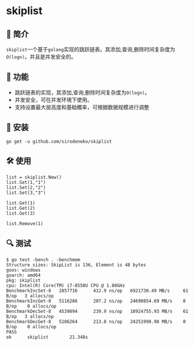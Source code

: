 # skiplist

## 📖 简介

`skiplist`一个基于`golang`实现的跳跃链表。其添加,查询,删除时间复杂度为`O(logn)`。并且是并发安全的。

## 🚀 功能

- 跳跃链表的实现，其添加,查询,删除时间复杂度为`O(logn)`。
- 并发安全，可在并发环境下使用。
- 支持设置最大层高度和基础概率，可根据数据规模进行调整

## 🧰 安装

```
go get -u github.com/sirodeneko/skiplist
```

## 🛠 使用

```
list = skiplist.New()
list.Set(1,"1")
list.Set(2,"2")
list.Set(3,"3")

list.Get(1)
list.Get(2)
list.Get(3)

list.Remove(1)
```



## 🔍 测试

```
$ go test -bench . -benchmem
Structure sizes: SkipList is 136, Element is 48 bytes
goos: windows
goarch: amd64
pkg: skiplist
cpu: Intel(R) Core(TM) i7-8550U CPU @ 1.80GHz
BenchmarkIncSet-8   2857716      412.9 ns/op   6921730.49 MB/s     61 B/op   3 allocs/op
BenchmarkIncGet-8   5116286      207.2 ns/op   24690854.69 MB/s    0 B/op    0 allocs/op
BenchmarkDecSet-8   4539894      239.9 ns/op   18924755.93 MB/s    61 B/op   3 allocs/op
BenchmarkDecGet-8   5186264      213.8 ns/op   24251998.98 MB/s    0 B/op    0 allocs/op
PASS
ok      skiplist        21.348s

```

